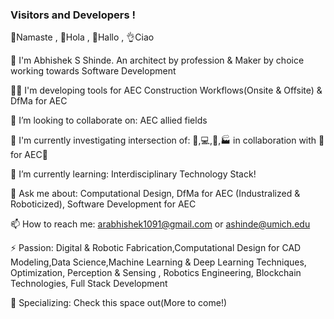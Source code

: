 ### Visitors and Developers !

🙏Namaste , 👋Hola , 👋Hallo , 👌Ciao

👨 I'm Abhishek S Shinde. An architect by profession & Maker by choice working towards Software Development

👨‍💻 I'm developing tools for AEC Construction Workflows(Onsite & Offsite) & DfMa for AEC

👯 I’m looking to collaborate on: AEC allied fields 

🔭 I'm currently investigating intersection of: 🦾,💻,🤖,🏭 in collaboration with 👷for AEC🚧

🌱 I’m currently learning: Interdisciplinary Technology Stack!

💬 Ask me about: Computational Design, DfMa for AEC (Industralized & Roboticized), Software Development for AEC

📫 How to reach me: arabhishek1091@gmail.com or ashinde@umich.edu

⚡ Passion: Digital & Robotic Fabrication,Computational Design for CAD Modeling,Data Science,Machine Learning & Deep Learning Techniques, Optimization, Perception & Sensing , Robotics Engineering, Blockchain Technologies, Full Stack Development

🔬 Specializing: Check this space out(More to come!)

<!--
**InquisitiveAS/InquisitiveAS** is a ✨ _special_ ✨ repository because its `README.md` (this file) appears on your GitHub profile.

Here are some ideas to get you started:

- 🔭 I’m currently working on ...
- 🌱 I’m currently learning ...
- 👯 I’m looking to collaborate on ...
- 🤔 I’m looking for help with ...
- 💬 Ask me about ...
- 📫 How to reach me: ...
- 😄 Pronouns: ...
- ⚡ Fun fact: ...
-->
